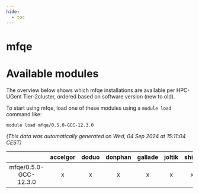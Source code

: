 ```yaml
---
hide:
  - toc
---
```


mfqe
====

# Available modules


The overview below shows which mfqe installations are available per HPC-UGent Tier-2cluster, ordered based on software version (new to old).

To start using mfqe, load one of these modules using a `module load` command like:

```shell
module load mfqe/0.5.0-GCC-12.3.0
```

*(This data was automatically generated on Wed, 04 Sep 2024 at 15:11:04 CEST)*  

| |accelgor|doduo|donphan|gallade|joltik|shinx|skitty|
| :---: | :---: | :---: | :---: | :---: | :---: | :---: | :---: |
|mfqe/0.5.0-GCC-12.3.0|x|x|x|x|x|x|x|
